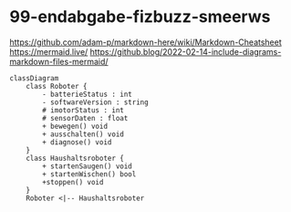 # 99-endabgabe-fizbuzz-smeerws

https://github.com/adam-p/markdown-here/wiki/Markdown-Cheatsheet
https://mermaid.live/
https://github.blog/2022-02-14-include-diagrams-markdown-files-mermaid/

```mermaid
classDiagram
    class Roboter {
        - batterieStatus : int
        - softwareVersion : string 
        # imotorStatus : int 
        # sensorDaten : float
        + bewegen() void
        + ausschalten() void
        + diagnose() void 
    }
    class Haushaltsroboter {
        + startenSaugen() void
        + startenWischen() bool
        +stoppen() void
    }
    Roboter <|-- Haushaltsroboter
```
